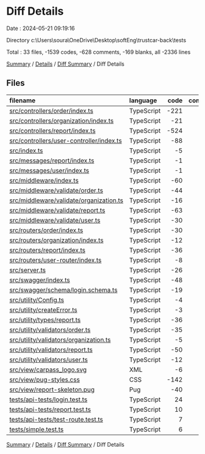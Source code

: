 # Diff Details

Date : 2024-05-21 09:19:16

Directory c:\\Users\\soura\\OneDrive\\Desktop\\softEng\\trustcar-back\\tests

Total : 33 files,  -1539 codes, -628 comments, -169 blanks, all -2336 lines

[Summary](results.md) / [Details](details.md) / [Diff Summary](diff.md) / Diff Details

## Files
| filename | language | code | comment | blank | total |
| :--- | :--- | ---: | ---: | ---: | ---: |
| [src/controllers/order/index.ts](/src/controllers/order/index.ts) | TypeScript | -221 | 0 | -10 | -231 |
| [src/controllers/organization/index.ts](/src/controllers/organization/index.ts) | TypeScript | -21 | 0 | -4 | -25 |
| [src/controllers/report/index.ts](/src/controllers/report/index.ts) | TypeScript | -524 | 0 | -34 | -558 |
| [src/controllers/user-controller/index.ts](/src/controllers/user-controller/index.ts) | TypeScript | -88 | 0 | -14 | -102 |
| [src/index.ts](/src/index.ts) | TypeScript | -5 | 0 | -1 | -6 |
| [src/messages/report/index.ts](/src/messages/report/index.ts) | TypeScript | -1 | 0 | 0 | -1 |
| [src/messages/user/index.ts](/src/messages/user/index.ts) | TypeScript | -1 | 0 | 0 | -1 |
| [src/middleware/index.ts](/src/middleware/index.ts) | TypeScript | -60 | 0 | -5 | -65 |
| [src/middleware/validate/order.ts](/src/middleware/validate/order.ts) | TypeScript | -44 | 0 | -3 | -47 |
| [src/middleware/validate/organization.ts](/src/middleware/validate/organization.ts) | TypeScript | -16 | 0 | -1 | -17 |
| [src/middleware/validate/report.ts](/src/middleware/validate/report.ts) | TypeScript | -63 | 0 | -5 | -68 |
| [src/middleware/validate/user.ts](/src/middleware/validate/user.ts) | TypeScript | -30 | 0 | -2 | -32 |
| [src/routers/order/index.ts](/src/routers/order/index.ts) | TypeScript | -30 | -143 | -8 | -181 |
| [src/routers/organization/index.ts](/src/routers/organization/index.ts) | TypeScript | -12 | -24 | -4 | -40 |
| [src/routers/report/index.ts](/src/routers/report/index.ts) | TypeScript | -36 | -106 | -14 | -156 |
| [src/routers/user-router/index.ts](/src/routers/user-router/index.ts) | TypeScript | -8 | -52 | -7 | -67 |
| [src/server.ts](/src/server.ts) | TypeScript | -26 | -6 | -12 | -44 |
| [src/swagger/index.ts](/src/swagger/index.ts) | TypeScript | -48 | -2 | -7 | -57 |
| [src/swagger/schema/login.schema.ts](/src/swagger/schema/login.schema.ts) | TypeScript | -19 | 0 | -1 | -20 |
| [src/utility/Config.ts](/src/utility/Config.ts) | TypeScript | -4 | 0 | -2 | -6 |
| [src/utility/createError.ts](/src/utility/createError.ts) | TypeScript | -3 | 0 | 0 | -3 |
| [src/utility/types/report.ts](/src/utility/types/report.ts) | TypeScript | -36 | -118 | -4 | -158 |
| [src/utility/validators/order.ts](/src/utility/validators/order.ts) | TypeScript | -35 | -178 | -8 | -221 |
| [src/utility/validators/organization.ts](/src/utility/validators/organization.ts) | TypeScript | -5 | -35 | -2 | -42 |
| [src/utility/validators/report.ts](/src/utility/validators/report.ts) | TypeScript | -50 | -123 | -5 | -178 |
| [src/utility/validators/user.ts](/src/utility/validators/user.ts) | TypeScript | -12 | -58 | -3 | -73 |
| [src/view/carpass_logo.svg](/src/view/carpass_logo.svg) | XML | -6 | 0 | -3 | -9 |
| [src/view/pug-styles.css](/src/view/pug-styles.css) | CSS | -142 | 0 | -22 | -164 |
| [src/view/report-skeleton.pug](/src/view/report-skeleton.pug) | Pug | -40 | 0 | -8 | -48 |
| [tests/api-tests/login.test.ts](/tests/api-tests/login.test.ts) | TypeScript | 24 | 13 | 2 | 39 |
| [tests/api-tests/report.test.ts](/tests/api-tests/report.test.ts) | TypeScript | 10 | 204 | 14 | 228 |
| [tests/api-tests/test-route.test.ts](/tests/api-tests/test-route.test.ts) | TypeScript | 7 | 0 | 3 | 10 |
| [tests/simple.test.ts](/tests/simple.test.ts) | TypeScript | 6 | 0 | 1 | 7 |

[Summary](results.md) / [Details](details.md) / [Diff Summary](diff.md) / Diff Details